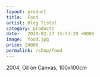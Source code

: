 ```yaml
---
layout: product
title:  Food
artist: Oleg Tistol
category: products
date:   2020-02-27 15:53:28 +0000
image:  food.jpg
price: £4000
permalink: /shop/food
---
```

2004, Oil on Canvas, 100x100cm
